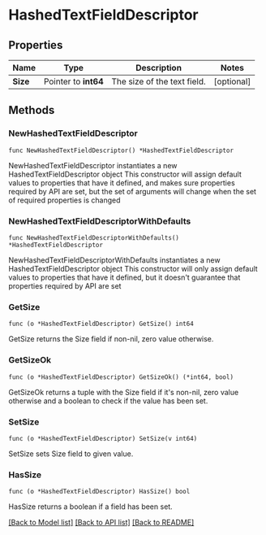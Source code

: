 # HashedTextFieldDescriptor

## Properties

Name | Type | Description | Notes
------------ | ------------- | ------------- | -------------
**Size** | Pointer to **int64** | The size of the text field. | [optional] 

## Methods

### NewHashedTextFieldDescriptor

`func NewHashedTextFieldDescriptor() *HashedTextFieldDescriptor`

NewHashedTextFieldDescriptor instantiates a new HashedTextFieldDescriptor object
This constructor will assign default values to properties that have it defined,
and makes sure properties required by API are set, but the set of arguments
will change when the set of required properties is changed

### NewHashedTextFieldDescriptorWithDefaults

`func NewHashedTextFieldDescriptorWithDefaults() *HashedTextFieldDescriptor`

NewHashedTextFieldDescriptorWithDefaults instantiates a new HashedTextFieldDescriptor object
This constructor will only assign default values to properties that have it defined,
but it doesn't guarantee that properties required by API are set

### GetSize

`func (o *HashedTextFieldDescriptor) GetSize() int64`

GetSize returns the Size field if non-nil, zero value otherwise.

### GetSizeOk

`func (o *HashedTextFieldDescriptor) GetSizeOk() (*int64, bool)`

GetSizeOk returns a tuple with the Size field if it's non-nil, zero value otherwise
and a boolean to check if the value has been set.

### SetSize

`func (o *HashedTextFieldDescriptor) SetSize(v int64)`

SetSize sets Size field to given value.

### HasSize

`func (o *HashedTextFieldDescriptor) HasSize() bool`

HasSize returns a boolean if a field has been set.


[[Back to Model list]](../README.md#documentation-for-models) [[Back to API list]](../README.md#documentation-for-api-endpoints) [[Back to README]](../README.md)


